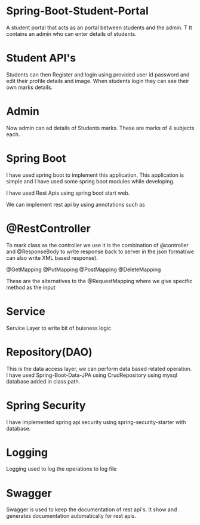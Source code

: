 # Spring-Boot-Student-Portal

A student portal  that acts as an  portal between students and the admin. T It contains an admin who can enter details of students. 

# Student API's

Students can then Register and login using provided user id password and edit their profile details and image. When students login they can see their own marks details.

# Admin

Now admin can ad details of Students marks. These are marks of  4 subjects each. 

# Spring Boot

I have used spring boot to implement this application. This application is simple and I have used some spring boot modules while developing.

  I have used Rest Apis using spring boot start web.
  
  We can implement rest api by using annotations such as
  
  # @RestController
  To mark class as the controller we use it is the combination of @controller and @ResponseBody to write response back to server in the json format(we can also write XML based response).
  
  @GetMapping
  @PutMapping
  @PostMapping
  @DeleteMapping 
  
  These are the alternatives to the @RequestMapping where we give specific method as the input
  
  # Service
  Service Layer to write bit of buisness logic
  
  # Repository(DAO)
  This is the data access layer, we can perform data based related operation. I have used Spring-Boot-Data-JPA using CrudRepository using mysql database added in class path.
  
  # Spring Security
  I have implemented spring api security using spring-security-starter with database.
  
  # Logging
  Logging used to log the operations to log file
  
  # Swagger
  Swagger is used to keep the documentation of rest api's. It show and generates documentation automatically for rest apis.
  
  
  
 


